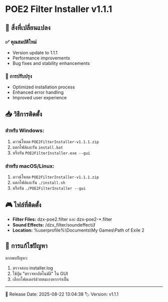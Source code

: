 # POE2 Filter Installer v1.1.1

## 🎯 สิ่งที่เปลี่ยนแปลง

### ✅ คุณสมบัติใหม่
- Version update to 1.1.1
- Performance improvements
- Bug fixes and stability enhancements

### 🚀 การปรับปรุง
- Optimized installation process
- Enhanced error handling
- Improved user experience

## 📥 วิธีการติดตั้ง

### สำหรับ Windows:
1. ดาวน์โหลด `POE2FilterInstaller-v1.1.1.zip`
2. แตกไฟล์และรัน `install.bat`
3. หรือรัน `POE2FilterInstaller.exe --gui`

### สำหรับ macOS/Linux:
1. ดาวน์โหลด `POE2FilterInstaller-v1.1.1.zip`
2. แตกไฟล์และรัน `./install.sh`
3. หรือรัน `./POE2FilterInstaller --gui`

## 🎮 ไฟล์ที่ติดตั้ง

- **Filter Files:** dzx-poe2.filter และ dzx-poe2-*.filter
- **Sound Effects:** /dzx_filter/soundeffect/**/**
- **Location:** %userprofile%\Documents\My Games\Path of Exile 2

## 🔧 การแก้ไขปัญหา

หากพบปัญหา:
1. ตรวจสอบ installer.log
2. ใช้ปุ่ม "ตรวจหาอัตโนมัติ" ใน GUI
3. เลือกโฟลเดอร์ด้วยตนเองหากจำเป็น

---

📅 Release Date: 2025-08-22 13:04:38
🏷️ Version: v1.1.1
